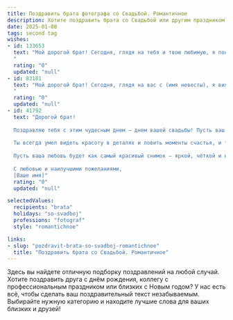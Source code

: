 ```yaml
---
title: Поздравить брата фотографа со Свадьбой. Романтичное
description: Хотите поздравить брата со Свадьбой или другим праздником? Наш ИИ создаст незабываемое поздравление, а вы обязательно выделитесь среди других.  
date: 2025-01-08
tags: second tag
wishes:
- id: 133653
  text: "Мой дорогой брат! Сегодня, глядя на тебя и твою любимую, я понимаю, что нашел своё место в самом прекрасном кадре жизни.  Пусть ваша семейная жизнь будет наполнена яркими красками, нежными моментами, и пусть каждый её день будет достойным произведения искусства, которое вы вместе создадите.  Счастья вам, безграничной любви и вдохновения, как у самого талантливого фотографа!
  "
  rating: "0"
  updated: "null"
- id: 83181
  text: "Мой дорогой брат! Сегодня, глядя на вас с (имя невесты), я вижу воплощение настоящей любви – нежной, яркой, полной света.  Пусть ваша совместная жизнь будет такой же прекрасной, как лучшие ваши свадебные фотографии, которые, я уверен, ты, как талантливый фотограф, запечатлел на всю жизнь.  Желаю вам бесконечного счастья,  взаимного уважения и  любви, способной преодолеть любые преграды.  Горжусь вами!
  "
  rating: "0"
  updated: "null"
- id: 41792
  text: "Дорогой брат!
  
  Поздравляю тебя с этим чудесным днем — днем вашей свадьбы! Пусть ваш совместный путь будет наполнен яркими моментами, подобно прекрасным фотографиям, запечатлевающим самые важные мгновения жизни.
  
  Ты всегда умел видеть красоту в деталях и ловить моменты счастья, и теперь у тебя есть возможность делать это с той, кто станет твоей музой на всю жизнь. Желаю, чтобы ваш дом был полон любви, доверия и понимания, а на ваших лицах всегда светила искренняя улыбка.
  
  Пусть ваша любовь будет как самый красивый снимок — яркой, чёткой и наполненной светом. Пусть каждый новый день приносит вам радость и вдохновение, а вместе вы создадите свою неповторимую историю счастья.
  
  С любовью и наилучшими пожеланиями,
  [Ваше имя]"
  rating: "0"
  updated: "null"

selectedValues:
  recipients: "brata"
  holidays: "so-svadboj"
  professions: "fotograf"
  style: "romantichnoe"

links:
- slug: "pozdravit-brata-so-svadboj-romantichnoe"
  title: "Поздравить брата со Свадьбой. Романтичное"
---
```


Здесь вы найдете отличную подборку поздравлений на любой случай.
Хотите поздравить друга с днём рождения, коллегу с профессиональным праздником или близких с Новым годом? У нас есть всё, чтобы сделать ваш поздравительный текст незабываемым. Выбирайте нужную категорию и находите лучшие слова для ваших близких и друзей!
